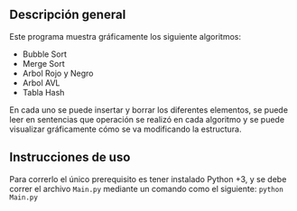 ## Descripción general

Este programa muestra gráficamente los siguiente algoritmos:

* Bubble Sort
* Merge Sort
* Arbol Rojo y Negro
* Arbol AVL
* Tabla Hash

En cada uno se puede insertar y borrar los diferentes elementos, se puede leer en sentencias que operación se realizó en cada
algoritmo y se puede visualizar gráficamente cómo se va modificando la estructura.

## Instrucciones de uso
Para correrlo el único prerequisito es tener instalado Python +3, y se debe correr el archivo `Main.py` mediante un comando como
el siguiente:
`python Main.py`